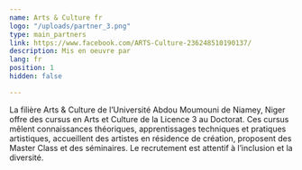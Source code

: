 ```yaml
---
name: Arts & Culture fr
logo: "/uploads/partner_3.png"
type: main_partners
link: https://www.facebook.com/ARTS-Culture-236248510190137/
description: Mis en oeuvre par
lang: fr
position: 1
hidden: false

---
```

La filière Arts & Culture de l’Université Abdou Moumouni de Niamey, Niger offre des cursus en Arts et Culture de la Licence 3 au Doctorat. Ces cursus mêlent connaissances théoriques, apprentissages techniques et pratiques artistiques, accueillent des artistes en résidence de création, proposent des Master Class et des séminaires. Le recrutement est attentif à l’inclusion et la diversité.